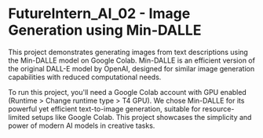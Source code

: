 # FutureIntern_AI_02 - Image Generation using Min-DALLE
This project demonstrates generating images from text descriptions using the Min-DALLE model on Google Colab. Min-DALLE is an efficient version of the original DALL-E model by OpenAI, designed for similar image generation capabilities with reduced computational needs.

To run this project, you'll need a Google Colab account with GPU enabled (Runtime > Change runtime type > T4 GPU). We chose Min-DALLE for its powerful yet efficient text-to-image generation, suitable for resource-limited setups like Google Colab. This project showcases the simplicity and power of modern AI models in creative tasks.
